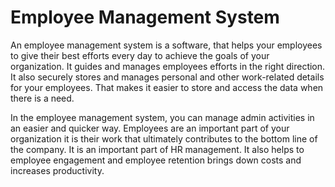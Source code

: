 # Employee Management System
An employee management system is a software, that helps your employees to give their best efforts every day to achieve the goals of your organization. It guides and manages employees efforts in the right direction. It also securely stores and manages personal and other work-related details for your employees. That makes it easier to store and access the data when there is a need.

In the employee management system, you can manage admin activities in an easier and quicker way. Employees are an important part of your organization it is their work that ultimately contributes to the bottom line of the company. It is an important part of HR management. It also helps to employee engagement and employee retention brings down costs and increases productivity.
